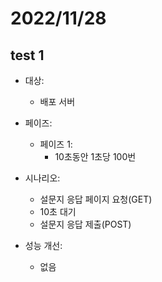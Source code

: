 # 2022/11/28

## test 1

- 대상:

  - 배포 서버

- 페이즈:

  - 페이즈 1:
    - 10초동안 1초당 100번

- 시나리오:

  - 설문지 응답 페이지 요청(GET)
  - 10초 대기
  - 설문지 응답 제출(POST)

- 성능 개선:
  - 없음
